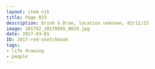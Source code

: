 ```yaml
---
layout: item.njk
title: Page 023
description: Drink & Draw, location unknown, 03/11/25
image: 201702_20170805_0029.jpg
date: 2017-03-01
ID: 2017-red-sketchbook
tags:  
- life drawing 
- people
---
```

